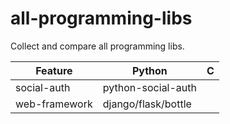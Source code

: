 all-programming-libs
====================

Collect and compare all programming libs.


| Feature        | Python                          | C        |
|----------------|---------------------------------|----------|
| social-auth    | python-social-auth              |          |
| web-framework  | django/flask/bottle             |          |
